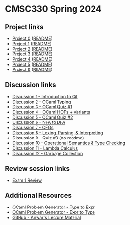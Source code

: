
# CMSC330 Spring 2024

## Project links
  + [Project 0](https://classroom.github.com/a/QuDn_bJD) ([README](https://github.com/cmsc330spring24/cmsc330spring24/blob/main/projects/project0.md))
  + [Project 1](https://classroom.github.com/a/3QN1DLyQ) ([README](https://github.com/cmsc330spring24/cmsc330spring24/blob/main/projects/project1.md))
  + [Project 2](https://classroom.github.com/a/sN5mJvQk) ([README](https://github.com/cmsc330spring24/cmsc330spring24/blob/main/projects/project2.md))
  + [Project 3](https://classroom.github.com/a/saUIBPo1) ([README](https://github.com/cmsc330spring24/cmsc330spring24/blob/main/projects/project3.md))
  + [Project 4](https://classroom.github.com/a/CAp5Hv-a) ([README](https://github.com/cmsc330spring24/cmsc330spring24/blob/main/projects/project4.md))
  + [Project 5](https://classroom.github.com/a/N4cunlnp) ([README](https://github.com/cmsc330spring24/cmsc330spring24/blob/main/projects/project5.md))
  + [Project 6](https://classroom.github.com/a/LYfmWiyr) ([README](https://github.com/cmsc330spring24/cmsc330spring24/blob/main/projects/project6.md))
    
## Discussion links
  + [Discussion 1 - Introduction to Git](https://github.com/cmsc330spring24/cmsc330spring24/blob/main/discussions/d1_git)
  + [Discussion 2 - OCaml Typing](https://github.com/cmsc330spring24/cmsc330spring24/blob/main/discussions/d2_ocaml_typing)
  + [Discussion 3 - OCaml Quiz #1](https://github.com/cmsc330spring24/cmsc330spring24/blob/main/discussions/d3_ocaml_quiz)
  + [Discussion 4 - OCaml HOFs + Variants](https://github.com/cmsc330spring24/cmsc330spring24/blob/main/discussions/d4_ocaml_hof_variants)
  + [Discussion 5 - OCaml Quiz #2](https://github.com/cmsc330spring24/cmsc330spring24/blob/main/discussions/d5_ocaml_quiz2)
  + [Discussion 6 - NFA to DFA](https://github.com/cmsc330spring24/cmsc330spring24/blob/main/discussions/d6_nfa_dfa)
  + [Discussion 7 - CFGs](https://github.com/cmsc330spring24/cmsc330spring24/blob/main/discussions/d7_cfg)
  + [Discussion 8 - Lexing, Parsing, & Interpreting](https://github.com/cmsc330spring24/cmsc330spring24/blob/main/discussions/d8_parsing)
  + Discussion 9 - Quiz #3 (no readme)
  + [Discussion 10 - Operational Semantics & Type Checking](https://github.com/cmsc330spring24/cmsc330spring24/blob/main/discussions/d10_opsem)
  + [Discussion 11 - Lambda Calculus](https://github.com/cmsc330spring24/cmsc330spring24/blob/main/discussions/d11_lambda_calc)
  + [Discussion 12 - Garbage Collection](https://github.com/cmsc330spring24/cmsc330spring24/blob/main/discussions/d12_garbage_collection)

## Review session links
  + [Exam 1 Review](https://github.com/cmsc330spring24/cmsc330spring24/blob/main/review/review1.md)

## Additional Resources
  + [OCaml Problem Generator - Type to Expr](https://nmittu.github.io/330-problem-generator/type_of_expr.html)
  + [OCaml Problem Generator - Expr to Type](https://nmittu.github.io/330-problem-generator/expr_of_type.html)
  + [GitHub - Anwar's Lecture Material](https://github.com/anwarmamat/cmsc330spring2024/tree/main)
